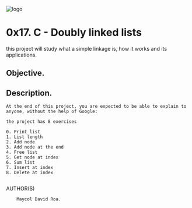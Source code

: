 ![logo](https://user-images.githubusercontent.com/85509333/140988843-905a68d8-cd62-4db6-ba4c-d41d863c5dc9.jpg)

# 0x17. C - Doubly linked lists #
this project will study what a simple linkage is, how it works and its applications. 

## Objective. ##



## Description. ##


```
At the end of this project, you are expected to be able to explain to anyone, without the help of Google: 

the project has 8 exercises

0. Print list
1. List length
2. Add node
3. Add node at the end
4. Free list
5. Get node at index
6. Sum list
7. Insert at index
8. Delete at index

```

```
```
 AUTHOR(S)
        
        Maycol David Roa.
```
